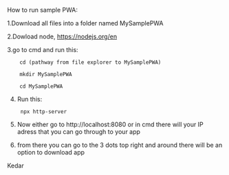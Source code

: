 How to run sample PWA:

1.Download all files into a folder named MySamplePWA

2.Dowload node, https://nodejs.org/en

3.go to cmd and run this:

        cd (pathway from file explorer to MySamplePWA)
  
        mkdir MySamplePWA
  
        cd MySamplePWA
    
4. Run this:

        npx http-server
5. Now either go to http://localhost:8080 or in cmd there will your IP adress that you can go through to your app
6. from there you can go to the 3 dots top right and around there will be an option to download app


Kedar